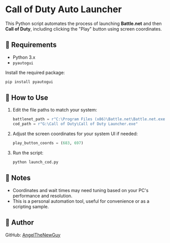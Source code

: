 # Call of Duty Auto Launcher

This Python script automates the process of launching **Battle.net** and then **Call of Duty**, including clicking the "Play" button using screen coordinates.

## 🔧 Requirements

- Python 3.x
- `pyautogui`

Install the required package:
```bash
pip install pyautogui
```

## 🚀 How to Use

1. Edit the file paths to match your system:
   ```python
   battlenet_path = r"C:\Program Files (x86)\Battle.net\Battle.net.exe"
   cod_path = r"G:\Call of Duty\Call of Duty Launcher.exe"
   ```

2. Adjust the screen coordinates for your system UI if needed:
   ```python
   play_button_coords = (683, 697)
   ```

3. Run the script:
   ```bash
   python launch_cod.py
   ```

## 📝 Notes

- Coordinates and wait times may need tuning based on your PC's performance and resolution.
- This is a personal automation tool, useful for convenience or as a scripting sample.

## 📁 Author

GitHub: [AngelTheNewGuy](https://github.com/AngelTheNewGuy)
